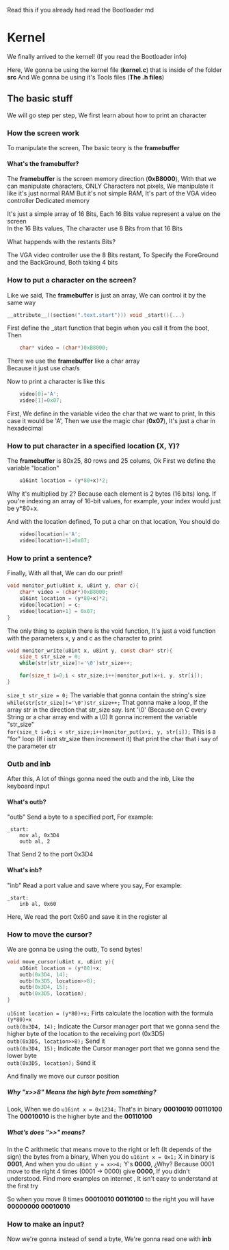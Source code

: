 Read this if you already had read the Bootloader md

# Kernel

We finally arrived to the kernel! (If you read the Bootloader info)

Here, We gonna be using the kernel file (**kernel.c**) that is inside of the folder **src**
And We gonna be using it's Tools files (**The .h files**)

## The basic stuff

We will go step per step, We first learn about how to print an character

### How the screen work

To manipulate the screen, The basic teory is the **framebuffer**
#### What's the framebuffer?
The **framebuffer** is the screen memory direction (**0xB8000**), With that we can manipulate characters, ONLY Characters
not pixels, We manipulate it like it's just normal RAM
But it's not simple RAM, It's part of the VGA video controller Dedicated memory

It's just a simple array of 16 Bits, Each 16 Bits value represent a value on the screen  
In the 16 Bits values, The character use 8 Bits from that 16 Bits

What happends with the restants Bits?

The VGA video controller use the 8 Bits restant, To Specify the ForeGround and the BackGround, Both taking 4 bits

### How to put a character on the screen?
Like we said, The **framebuffer** is just an array, We can control it by the same way
```C
__attribute__((section(".text.start"))) void _start(){...}
```
First define the _start function that begin when you call it from the boot, Then
```C
    char* video = (char*)0xB8000;
```
There we use the **framebuffer** like a char array  
Because it just use char/s

Now to print a character is like this
```C
    video[0]='A';
    video[1]=0x07;
```
First, We define in the variable video the char that we want to print, In this case it would be 'A',
Then we use the magic char (**0x07**), It's just a char in hexadecimal

### How to put character in a specified location (X, Y)?
The **framebuffer** is 80x25, 80 rows and 25 colums, Ok First we define the variable "location"
```C
    u16int location = (y*80+x)*2;
```
Why it's multiplied by 2? Because each element is 2 bytes (16 bits) long. If you're indexing an array of 16-bit values, for example, your index would just be y*80+x.  

And with the location defined, To put a char on that location, You should do
```C
    video[location]='A';
    video[location+1]=0x07;
```

### How to print a sentence?
Finally, With all that, We can do our print!

```C
void monitor_put(u8int x, u8int y, char c){
    char* video = (char*)0xB8000;
    u16int location = (y*80+x)*2;
    video[location] = c;
    video[location+1] = 0x07;
}
```
The only thing to explain there is the void function, It's just a void function with the parameters x, y and c as the character to print

```C
void monitor_write(u8int x, u8int y, const char* str){
    size_t str_size = 0;
    while(str[str_size]!='\0')str_size++;

    for(size_t i=0;i < str_size;i++)monitor_put(x+i, y, str[i]);
}
```
`size_t str_size = 0;` The variable that gonna contain the string's size  
`while(str[str_size]!='\0')str_size++;` That gonna make a loop, If the array str in the direction that str_size say. Isnt '\0' (Because on C every String or a char array end with a \0) It gonna increment the variable "str_size"  
`for(size_t i=0;i < str_size;i++)monitor_put(x+i, y, str[i]);` This is a "for" loop (If i isnt str_size then increment it) that print the char that i say of the parameter str

### Outb and inb
After this, A lot of things gonna need the outb and the inb, Like the keyboard input

#### What's outb?
"outb" Send a byte to a specified port, For example:
``` Assembly
_start:
    mov al, 0x3D4
    outb al, 2
```
That Send 2 to the port 0x3D4

#### What's inb?
"inb" Read a port value and save where you say, For example:
``` Assembly
_start:
    inb al, 0x60
```
Here, We read the port 0x60 and save it in the register al

### How to move the cursor?
We are gonna be using the outb, To send bytes!

``` C
void move_cursor(u8int x, u8int y){
    u16int location = (y*80)+x;
    outb(0x3D4, 14);
    outb(0x3D5, location>>8);
    outb(0x3D4, 15);
    outb(0x3D5, location);
}
```
`u16int location = (y*80)+x;` Firts calculate the location with the formula `(y*80)+x`  
`outb(0x3D4, 14);` Indicate the Cursor manager port that we gonna send the higher byte of the location to the receiving port (0x3D5)  
`outb(0x3D5, location>>8);` Send it  
`outb(0x3D4, 15);` Indicate the Cursor manager port that we gonna send the lower byte  
`outb(0x3D5, location);` Send it  

And finally we move our cursor position


##### Why "x>>8" Means the high byte from something?
Look, When we do `u16int x = 0x1234;` That's in binary **00010010 00110100**
The **00010010** is the higher byte and the **00110100**

##### What's does ">>" means?
In the C arithmetic that means move to the right or left (It depends of the sign) the bytes from a binary,
When you do `u16int x = 0x1;` X in binary is **0001**, And when you do `u8int y = x>>4;` Y's **0000**, ¿Why?
Because 0001 move to the right 4 times (0001 -> 0000) give **0000**, If you didn't understood. Find more examples on internet
, It isn't easy to understand at the first try

So when you move 8 times **00010010 00110100** to the right you will have **00000000 00010010**

### How to make an input?
Now we're gonna instead of send a byte, We're gonna read one with **inb**